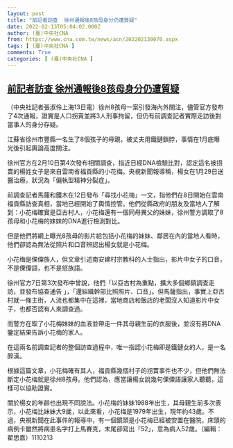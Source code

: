 ```yaml
---
layout: post
title: "前記者訪查  徐州通報後8孩母身分仍遭質疑"
date: 2022-02-13T05:04:02.000Z
author: (臺)中央社CNA
from: https://www.cna.com.tw/news/acn/202202130070.aspx
tags: [ (臺)中央社CNA ]
comments: True
categories: [ (臺)中央社CNA ]
---
```

<!--1644728642000-->
[前記者訪查  徐州通報後8孩母身分仍遭質疑](https://www.cna.com.tw/news/acn/202202130070.aspx)
------

<div>
<div></div><div><p>（中央社記者張淑伶上海13日電）徐州8孩母一案引發海內外關注，儘管官方發布了4次通報，證實是人口拐賣並將3人刑事拘留，但仍有前調查記者實際走訪後對當事人的身分存疑。</p><p>江蘇省徐州市豐縣一名生了8個孩子的母親，被丈夫用鐵鏈鎖脖，事情在1月底曝光後引起輿論高度關注。</p><p>徐州官方在2月10日第4次發布相關調查，指近日經DNA檢驗比對，認定這名被拐賣的楊姓女子是來自雲南省福貢縣的小花梅。央視新聞報導稱，楊女在1月29日送醫治療，狀況為「偏執型精神分裂症」。</p><p>前調查記者馬薩和鐵木在12日發布「尋找小花梅」一文，指他們在8日開始在雲南福貢縣訪查真相，當地已經開始了輿情控管。他們從縣政府的朋友及當地人了解到：小花梅確實是亞古村人，小花梅還有一個同母異父的妹妹，徐州警方調取了8孩母和小花梅的妹妹的DNA進行檢測對比。</p><p>但是他們將網上曝光8孩母的影片給包括小花梅的妹妹、鄰居在內的當地人看時，他們卻認為無法從照片和口音辨認出楊女就是小花梅。</p><p>小花梅是傈僳族人，但文章引述南安建村宗教科的人士指出，影片中女子的口音，不是傈僳語，也不是怒族語。</p><p>徐州官方7日第3次發布中曾說，他們「以亞古村為重點，擴大多個鄉鎮調查走訪，並發布協查通告 」，「還組織幹部比照照片、口音」。但馬薩指出，事實上亞古村就一條主街，人流也都集中在這裡，當地商店和飯店的老闆沒人知道影片中女子，也都否認有人來調查過。</p><p>而警方在取了小花梅妹妹的血液並帶走一件其母親生前的衣服後，並沒有將DNA鑒定結果告訴小花梅的家人。</p><p>在這兩名前調查記者的整個訪查過程中，唯一指認小花梅即是鐵鏈女的人，是一名醉漢。</p><p>根據這篇文章，小花梅確有其人，福貢縣幾個村子的拐賣事件也不少，但他們無法斷定小花梅就是徐州8孩母。他們認為，應當讓楊女說幾句傈僳語讓家人聽聽，這樣可以協助證實。</p><p>關於楊女的年齡也出現不同說法。小花梅的妹妹1988年出生，其母親生前多次表示，小花梅比妹妹大9歲，以此來看，小花梅是1979年出生，現年約43歲。不過，央視新聞在此事件的報導中，有一個鏡頭是小花梅已經被安置在醫院，床頭的病例卡雖然將病患名字打上馬賽克，末尾卻寫出「52」，意為病人52歲。（編輯：翟思嘉）1110213</p></div>
</div>
